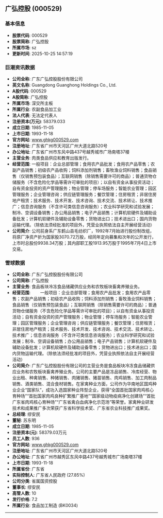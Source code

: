 ## 广弘控股 (000529)

### 基本信息

- **股票代码**: 000529
- **股票简称**: 广弘控股
- **所属市场**: sz
- **更新时间**: 2025-10-25 14:57:19

### 巨潮资讯数据

- **公司全称**: 广东广弘控股股份有限公司
- **英文名称**: Guangdong Guanghong Holdings Co., Ltd.
- **A股代码**: 000529
- **A股简称**: 广弘控股
- **所属市场**: 深交所主板
- **所属行业**: 农副食品加工业
- **法人代表**: 无法定代表人
- **注册资本(万元)**: 58379.033
- **成立日期**: 1985-11-05
- **上市日期**: 1993-11-18
- **官方网站**: www.ghkg000529.com
- **注册地址**: 广东省广州市天河区广州大道北路520号
- **办公地址**: 广东省广州市东风中路437号越秀城市广场南塔37楼
- **主营业务**: 肉类食品供应和教育出版发行。
- **经营范围**: 一般项目：企业总部管理；食用农产品批发；食用农产品零售；农副产品销售；初级农产品收购；饲料添加剂销售；畜牧渔业饲料销售；食品销售（仅销售预包装食品）；互联网销售（除销售需要许可的商品）；普通货物仓储服务（不含危险化学品等需许可审批的项目）；以自有资金从事投资活动；自有资金投资的资产管理服务；物业管理；停车场服务；智能农业管理；园区管理服务；企业管理咨询；供应链管理服务；餐饮管理；住房租赁；非居住房地产租赁；技术服务、技术开发、技术咨询、技术交流、技术转让、技术推广；信息咨询服务（不含许可类信息咨询服务）；农业科学研究和试验发展；制冷、空调设备销售；办公用品销售；电子产品销售；计算机软硬件及辅助设备批发；计算机软硬件及辅助设备零售；货物进出口；技术进出口；国内货物运输代理。（除依法须经批准的项目外，凭营业执照依法自主开展经营活动）
- **公司简介**: 公司前身系广东鹤山县毛纺织厂，1992年7月始进行股份制改组，将原厂净资产折为国家股3070.72万股，经同年定向募集和次年的公开发行，上市时总股份9938.34万股；其内部职工股1913.95万股于1995年7月4日上市交易。

### 雪球数据

- **公司全称**: 广东广弘控股股份有限公司
- **公司简称**: 广弘控股
- **主营业务**: 食品板块冷冻食品储藏供应业务和农牧板块畜禽养殖业务。
- **经营范围**: 　　一般项目：企业总部管理；食用农产品批发；食用农产品零售；农副产品销售；初级农产品收购；饲料添加剂销售；畜牧渔业饲料销售；食品销售（仅销售预包装食品）；互联网销售（除销售需要许可的商品）；普通货物仓储服务（不含危险化学品等需许可审批的项目）；以自有资金从事投资活动；自有资金投资的资产管理服务；物业管理；停车场服务；智能农业管理；园区管理服务；企业管理咨询；供应链管理服务；餐饮管理；住房租赁；非居住房地产租赁；技术服务、技术开发、技术咨询、技术交流、技术转让、技术推广；信息咨询服务（不含许可类信息咨询服务）；农业科学研究和试验发展；制冷、空调设备销售；办公用品销售；电子产品销售；计算机软硬件及辅助设备批发；计算机软硬件及辅助设备零售；货物进出口；技术进出口；国内货物运输代理。（除依法须经批准的项目外，凭营业执照依法自主开展经营活动）
- **公司简介**: 广东广弘控股股份有限公司的主营业务是食品板块冷冻食品储藏供应业务和农牧板块畜禽养殖业务。公司的主要产品是冻品销售、冷库经营、物业出租、种禽销售、种猪销售、肉猪销售、猪苗销售、肉鸡销售、加工肉制品销售、酒类销售、混合食材销售。在家禽种业方面，公司作为华南地区国鸡种业企业“国家队”，成功入选国家种业阵型企业，获得“全国首批国家肉鸡核心育种场”“首批国家肉鸡良种扩繁推广基地”“国家级动物疫病净化创建场”“首批广东省肉鸡核心育种场”“广东省禽白血病净化示范场”等荣誉。家禽种业研发技术和成果推广多次荣获广东省科学技术奖、广东省农业科技推广成果奖。
- **总经理**: 缪安民
- **董秘**: 苏东明
- **成立日期**: 1985-11-05
- **注册资本(元)**: 58379.03万元
- **员工人数**: 936
- **官方网站**: www.ghkg000529.com
- **注册地址**: 广东省广州市天河区广州大道北路520号
- **办公地址**: 广东省广州市越秀区东风中路437号越秀城市广场南塔37楼
- **上市日期**: 1993-11-18
- **所属省份**: 广东省
- **实际控制人**: 广东省人民政府 (27.85%)
- **公司分类**: 省属国资控股
- **董事长**: 缪安民
- **高管人数**: 10
- **发行价格**: 7.2
- **所属行业**: 食品加工制造 (BK0034)

---